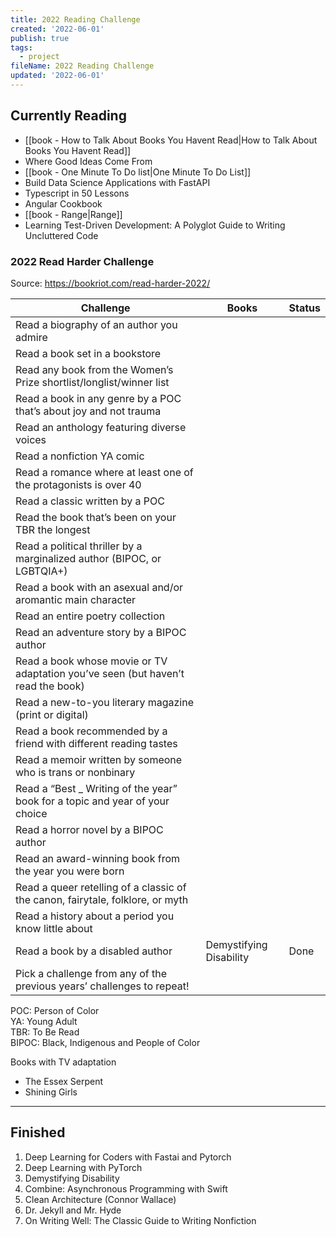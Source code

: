 ```yaml
---
title: 2022 Reading Challenge
created: '2022-06-01'
publish: true
tags:
  - project
fileName: 2022 Reading Challenge
updated: '2022-06-01'
---
```


## Currently Reading

- [[book - How to Talk About Books You Havent Read\|How to Talk About Books You Havent Read]]
- Where Good Ideas Come From
- [[book - One Minute To Do list\|One Minute To Do List]]
- Build Data Science Applications with FastAPI
- Typescript in 50 Lessons
- Angular Cookbook
- [[book - Range\|Range]]
- Learning Test-Driven Development: A Polyglot Guide to Writing Uncluttered Code

### 2022 Read Harder Challenge

Source: https://bookriot.com/read-harder-2022/

| Challenge                                                                        | Books                   | Status |
| -------------------------------------------------------------------------------- | ----------------------- | ------ |
| Read a biography of an author you admire                                         |                         |        |
| Read a book set in a bookstore                                                   |                         |        |
| Read any book from the Women’s Prize shortlist/longlist/winner list              |                         |        |
| Read a book in any genre by a POC that’s about joy and not trauma                |                         |        |
| Read an anthology featuring diverse voices                                       |                         |        |
| Read a nonfiction YA comic                                                       |                         |        |
| Read a romance where at least one of the protagonists is over 40                 |                         |        |
| Read a classic written by a POC                                                  |                         |        |
| Read the book that’s been on your TBR the longest                                |                         |        |
| Read a political thriller by a marginalized author (BIPOC, or LGBTQIA+)          |                         |        |
| Read a book with an asexual and/or aromantic main character                      |                         |        |
| Read an entire poetry collection                                                 |                         |        |
| Read an adventure story by a BIPOC author                                        |                         |        |
| Read a book whose movie or TV adaptation you’ve seen (but haven’t read the book) |                         |        |
| Read a new-to-you literary magazine (print or digital)                           |                         |        |
| Read a book recommended by a friend with different reading tastes                |                         |    |
| Read a memoir written by someone who is trans or nonbinary                       |                         |        |
| Read a “Best _ Writing of the year” book for a topic and year of your choice     |                         |        |
| Read a horror novel by a BIPOC author                                            |                         |        |
| Read an award-winning book from the year you were born                           |                         |        |
| Read a queer retelling of a classic of the canon, fairytale, folklore, or myth   |                         |        |
| Read a history about a period you know little about                              |                         |        |
| Read a book by a disabled author                                                 | Demystifying Disability | Done   |
| Pick a challenge from any of the previous years’ challenges to repeat!           |                         |        |

POC: Person of Color  
YA: Young Adult  
TBR: To Be Read  
BIPOC: Black, Indigenous and People of Color

Books with TV adaptation 
- The Essex Serpent
- Shining Girls

---

## Finished

1. Deep Learning for Coders with Fastai and Pytorch
2. Deep Learning with PyTorch
3. Demystifying Disability
4. Combine: Asynchronous Programming with Swift
5. Clean Architecture (Connor Wallace)
6. Dr. Jekyll and Mr. Hyde
7. On Writing Well: The Classic Guide to Writing Nonfiction
